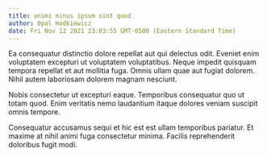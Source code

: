 ```yaml
---
title: animi minus ipsum sint quod
author: Opal Hodkiewicz
date: Fri Nov 12 2021 23:03:55 GMT-0500 (Eastern Standard Time)
---
```

Ea consequatur distinctio dolore repellat aut qui delectus odit. Eveniet enim voluptatem excepturi ut voluptatem voluptatibus. Neque impedit quisquam tempora repellat et aut mollitia fuga. Omnis ullam quae aut fugiat dolorem. Nihil autem laboriosam dolorem magnam nesciunt.

 Nobis consectetur ut excepturi eaque. Temporibus consequatur quo ut totam quod. Enim veritatis nemo laudantium itaque dolores veniam suscipit omnis tempore.

 Consequatur accusamus sequi et hic est est ullam temporibus pariatur. Et maxime at nihil animi fuga consectetur minima. Facilis reprehenderit doloribus fugit modi.